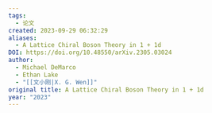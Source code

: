 ```yaml
---
tags:
  - 论文
created: 2023-09-29 06:32:29
aliases:
  - A Lattice Chiral Boson Theory in 1 + 1d
DOI: https://doi.org/10.48550/arXiv.2305.03024
author:
  - Michael DeMarco
  - Ethan Lake
  - "[[文小刚|X. G. Wen]]"
original title: A Lattice Chiral Boson Theory in 1 + 1d
year: "2023"
---
```

